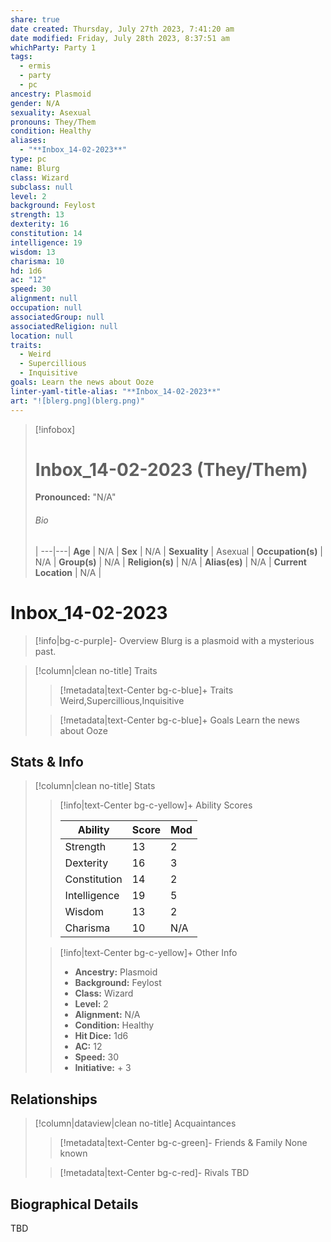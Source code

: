 ```yaml
---
share: true
date created: Thursday, July 27th 2023, 7:41:20 am
date modified: Friday, July 28th 2023, 8:37:51 am
whichParty: Party 1
tags:
  - ermis
  - party
  - pc
ancestry: Plasmoid
gender: N/A
sexuality: Asexual
pronouns: They/Them
condition: Healthy
aliases:
  - "**Inbox_14-02-2023**"
type: pc
name: Blurg
class: Wizard
subclass: null
level: 2
background: Feylost
strength: 13
dexterity: 16
constitution: 14
intelligence: 19
wisdom: 13
charisma: 10
hd: 1d6
ac: "12"
speed: 30
alignment: null
occupation: null
associatedGroup: null
associatedReligion: null
location: null
traits:
  - Weird
  - Supercillious
  - Inquisitive
goals: Learn the news about Ooze
linter-yaml-title-alias: "**Inbox_14-02-2023**"
art: "![blerg.png](blerg.png)"
---
```


> [!infobox]
> 
> # Inbox_14-02-2023 (They/Them)
> **Pronounced:**  "N/A"
> ###### Bio
>  |
> ---|---|
> **Age** | N/A |
> **Sex** | N/A |
> **Sexuality** | Asexual |
> **Occupation(s)** | N/A |
> **Group(s)** | N/A |
> **Religion(s)** | N/A |
> **Alias(es)** | N/A |
> **Current Location** | N/A |

# **Inbox_14-02-2023**
> [!info|bg-c-purple]- Overview
> Blurg is a plasmoid with a mysterious past.

> [!column|clean no-title] Traits
>> [!metadata|text-Center bg-c-blue]+ Traits
>> Weird,Supercillious,Inquisitive
> 
>> [!metadata|text-Center bg-c-blue]+ Goals
>> Learn the news about Ooze

## Stats & Info
> [!column|clean no-title] Stats
>> [!info|text-Center bg-c-yellow]+ Ability Scores
>> 
>> | Ability      | Score                | Mod                                        |
>> |--------------|----------------------|--------------------------------------------|
>> | Strength     | 13     | 2     |
>> | Dexterity    | 16    | 3    |
>> | Constitution | 14 | 2 |
>> | Intelligence | 19 | 5 |
>> | Wisdom       | 13       | 2       |
>> | Charisma     | 10     | N/A     |
> 
>> [!info|text-Center bg-c-yellow]+ Other Info
>> - **Ancestry:**  Plasmoid
>> - **Background:** Feylost
>> - **Class:** Wizard
>> - **Level:** 2
>> - **Alignment:** N/A
>> - **Condition:** Healthy
>> - **Hit Dice:** 1d6
>> - **AC:** 12
>> - **Speed:** 30
>> - **Initiative:** \+ 3


## Relationships
> [!column|dataview|clean no-title] Acquaintances
>> [!metadata|text-Center bg-c-green]- Friends & Family
>> None known
> 
>> [!metadata|text-Center bg-c-red]- Rivals
>> TBD
>

## Biographical Details

TBD
